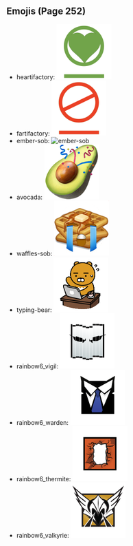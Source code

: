 
## Emojis (Page 252)

* heartifactory: ![heartifactory](output/heartifactory.png)
* fartifactory: ![fartifactory](output/fartifactory.png)
* ember-sob: ![ember-sob](output/ember-sob)
* avocada: ![avocada](output/avocada.png)
* waffles-sob: ![waffles-sob](output/waffles-sob.png)
* typing-bear: ![typing-bear](output/typing-bear.gif)
* rainbow6_vigil: ![rainbow6_vigil](output/rainbow6_vigil.png)
* rainbow6_warden: ![rainbow6_warden](output/rainbow6_warden.png)
* rainbow6_thermite: ![rainbow6_thermite](output/rainbow6_thermite.png)
* rainbow6_valkyrie: ![rainbow6_valkyrie](output/rainbow6_valkyrie.png)

